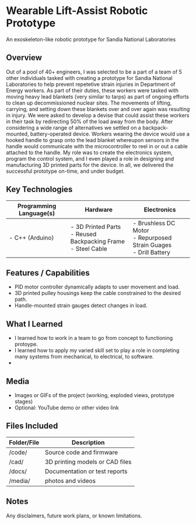 # Wearable Lift-Assist Robotic Prototype
An exoskeleton-like robotic prototype for Sandia National Laboratories

## Overview
Out of a pool of 40+ engineers, I was selected to be a part of a team of 5 other individuals tasked with creating a prototype for Sandia National Laboratories to help prevent repetetive strain injuries in Department of Energy workers. As part of their duties, these workers were tasked with moving heavy lead blankets (very similar to tarps) as part of ongoing efforts to clean up decommissioned nuclear sites. The movements of lifting, carrying, and setting down these blankets over and over again was resulting in injury. We were asked to develop a devise that could assist these workers in their task by redirecting 50% of the load away from the body. After considering a wide range of alternatives we settled on a backpack-mounted, battery-operated device. Workers wearing the device would use a hooked handle to grasp onto the lead blanket whereupon sensors in the handle would communicate with the microcontroller to reel in or out a cable attached to the handle. My role was to create the electronics system, program the control system, and I even played a role in designing and manufacturing 3D printed parts for the device. In all, we delivered the successful prototype on-time, and under budget.

## Key Technologies

| Programming Language(s) | Hardware                                                                | Electronics                                                                 |
| ----------------------- | ----------------------------------------------------------------------- | --------------------------------------------------------------------------- |
| - C++ (Arduino)         | - 3D Printed Parts </br> - Reused Backpacking Frame </br> - Steel Cable | - Brushless DC Motor </br> - Repurposed Strain Guages </br> - Drill Battery |

## Features / Capabilities
- PID motor controller dynamically adapts to user movement and load.
- 3D printed pulley housings keep the cable constrained to the desired path.
- Handle-mounted strain gauges detect changes in load.

## What I Learned
- I learned how to work in a team to go from concept to functioning protoype.
- I learned how to apply my varied skill set to play a role in completing many systems from mechanical, to electrical, to software.
- 

## Media
- Images or GIFs of the project (working, exploded views, prototype stages)
- Optional: YouTube demo or other video link

## Files Included

| Folder/File | Description                     |
| ----------- | ------------------------------- |
| /code/      | Source code and firmware        |
| /cad/       | 3D printing models or CAD files |
| /docs/      | Documentation or test reports   |
| /media/     | photos and videos               |

## Notes
Any disclaimers, future work plans, or known limitations.
